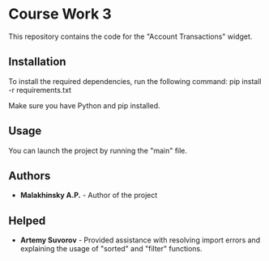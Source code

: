# Course Work 3

This repository contains the code for the "Account Transactions" widget.

## Installation

To install the required dependencies, run the following command:
pip install -r requirements.txt

Make sure you have Python and pip installed.

## Usage

You can launch the project by running the "main" file.

## Authors

- **Malakhinsky A.P.** - Author of the project
## Helped
- **Artemy Suvorov** - Provided assistance with resolving import errors and explaining the usage of "sorted" and "filter" functions.


